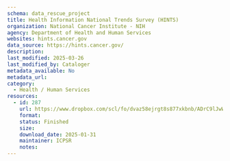 ```yaml
---
schema: data_rescue_project 
title: Health Information National Trends Survey (HINTS)
organization: National Cancer Institute - NIH
agency: Department of Health and Human Services
websites: hints.cancer.gov
data_source: https://hints.cancer.gov/
description: 
last_modified: 2025-03-26
last_modified_by: Cataloger
metadata_available: No
metadata_url: 
category:
  - Health / Human Services
resources:
  - id: 287
    url: https://www.dropbox.com/scl/fo/dvaz58ejrgt8s877xkbnb/ADrC9lJwWooqZAC5YwSrJ-4?rlkey=h045e7mkjalclsnf37yrqcgek&dl=0
    format: 
    status: Finished
    size: 
    download_date: 2025-01-31
    maintainer: ICPSR
    notes: 
---
```

